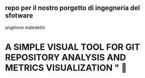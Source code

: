 ## repo per il nostro porgetto di ingegneria del sfotware
angelone maledetto

# A SIMPLE VISUAL TOOL FOR GIT REPOSITORY ANALYSIS AND METRICS VISUALIZATION " 🚀
